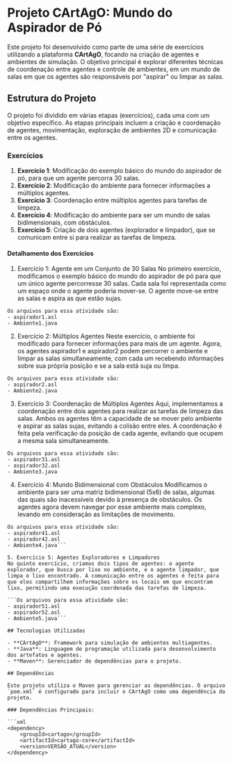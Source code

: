 # Projeto CArtAgO: Mundo do Aspirador de Pó

Este projeto foi desenvolvido como parte de uma série de exercícios utilizando a plataforma **CArtAgO**, focando na criação de agentes e ambientes de simulação. O objetivo principal é explorar diferentes técnicas de coordenação entre agentes e controle de ambientes, em um mundo de salas em que os agentes são responsáveis por "aspirar" ou limpar as salas.

## Estrutura do Projeto

O projeto foi dividido em várias etapas (exercícios), cada uma com um objetivo específico. As etapas principais incluem a criação e coordenação de agentes, movimentação, exploração de ambientes 2D e comunicação entre os agentes.

### Exercícios

1. **Exercício 1**: Modificação do exemplo básico do mundo do aspirador de pó, para que um agente percorra 30 salas.
2. **Exercício 2**: Modificação do ambiente para fornecer informações a múltiplos agentes.
3. **Exercício 3**: Coordenação entre múltiplos agentes para tarefas de limpeza.
4. **Exercício 4**: Modificação do ambiente para ser um mundo de salas bidimensionais, com obstáculos.
5. **Exercício 5**: Criação de dois agentes (explorador e limpador), que se comunicam entre si para realizar as tarefas de limpeza.

#### Detalhamento dos Exercícios
1. Exercício 1: Agente em um Conjunto de 30 Salas
No primeiro exercício, modificamos o exemplo básico do mundo do aspirador de pó para que um único agente percorresse 30 salas. Cada sala foi representada como um espaço onde o agente poderia mover-se. O agente move-se entre as salas e aspira as que estão sujas.

```
Os arquivos para essa atividade são:
- aspirador1.asl
- Ambiente1.java
```

2. Exercício 2: Múltiplos Agentes
Neste exercício, o ambiente foi modificado para fornecer informações para mais de um agente. Agora, os agentes aspirador1 e aspirador2 podem percorrer o ambiente e limpar as salas simultaneamente, com cada um recebendo informações sobre sua própria posição e se a sala está suja ou limpa.

```
Os arquivos para essa atividade são:
- aspirador2.asl
- Ambiente2.java
```

3. Exercício 3: Coordenação de Múltiplos Agentes
Aqui, implementamos a coordenação entre dois agentes para realizar as tarefas de limpeza das salas. Ambos os agentes têm a capacidade de se mover pelo ambiente e aspirar as salas sujas, evitando a colisão entre eles. A coordenação é feita pela verificação da posição de cada agente, evitando que ocupem a mesma sala simultaneamente.

```
Os arquivos para essa atividade são:
- aspirador31.asl
- aspirador32.asl
- Ambiente3.java
```

4. Exercício 4: Mundo Bidimensional com Obstáculos
Modificamos o ambiente para ser uma matriz bidimensional (5x6) de salas, algumas das quais são inacessíveis devido à presença de obstáculos. Os agentes agora devem navegar por esse ambiente mais complexo, levando em consideração as limitações de movimento.

```
Os arquivos para essa atividade são:
- aspirador41.asl
- aspirador42.asl
- Ambiente4.java```

5. Exercício 5: Agentes Exploradores e Limpadores
No quinto exercício, criamos dois tipos de agentes: o agente explorador, que busca por lixo no ambiente, e o agente limpador, que limpa o lixo encontrado. A comunicação entre os agentes é feita para que eles compartilhem informações sobre os locais em que encontram lixo, permitindo uma execução coordenada das tarefas de limpeza.

```Os arquivos para essa atividade são:
- aspirador51.asl
- aspirador52.asl
- Ambiente5.java```

## Tecnologias Utilizadas

- **CArtAgO**: Framework para simulação de ambientes multiagentes.
- **Java**: Linguagem de programação utilizada para desenvolvimento dos artefatos e agentes.
- **Maven**: Gerenciador de dependências para o projeto.

## Dependências

Este projeto utiliza o Maven para gerenciar as dependências. O arquivo `pom.xml` é configurado para incluir o CArtAgO como uma dependência do projeto.

### Dependências Principais:

```xml
<dependency>
    <groupId>cartago</groupId>
    <artifactId>cartago-core</artifactId>
    <version>VERSÃO_ATUAL</version>
</dependency>